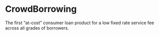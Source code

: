 # CrowdBorrowing
 The first “at-cost” consumer loan product for a low fixed rate service fee across all grades of borrowers.

